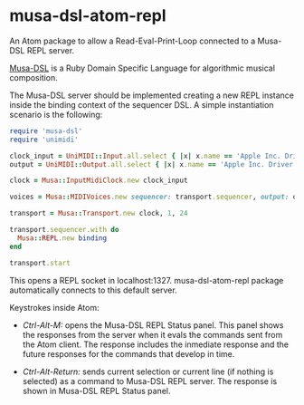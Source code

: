 # musa-dsl-atom-repl

An Atom package to allow a Read-Eval-Print-Loop connected to a Musa-DSL REPL server.

[Musa-DSL](https://github.com/javier-sy/musa-dsl) is a Ruby Domain Specific Language for algorithmic musical composition.

The Musa-DSL server should be implemented creating a new REPL instance inside the binding context of the sequencer DSL. A simple instantiation scenario is the following:

```ruby
require 'musa-dsl'
require 'unimidi'

clock_input = UniMIDI::Input.all.select { |x| x.name == 'Apple Inc. Driver IAC' }[1]
output = UniMIDI::Output.all.select { |x| x.name == 'Apple Inc. Driver IAC' }[1]

clock = Musa::InputMidiClock.new clock_input

voices = Musa::MIDIVoices.new sequencer: transport.sequencer, output: output, channels: [0]

transport = Musa::Transport.new clock, 1, 24

transport.sequencer.with do
  Musa::REPL.new binding
end

transport.start
```

This opens a REPL socket in localhost:1327. musa-dsl-atom-repl package automatically connects to this default server.

Keystrokes inside Atom:

* *Ctrl-Alt-M:* opens the Musa-DSL REPL Status panel. This panel shows the responses from the server when it evals the commands sent from the Atom client. The response includes the inmediate response and the future responses for the commands that develop in time.

* *Ctrl-Alt-Return:* sends current selection or current line (if nothing is selected) as a command to Musa-DSL REPL server. The response is shown in Musa-DSL REPL Status panel.
